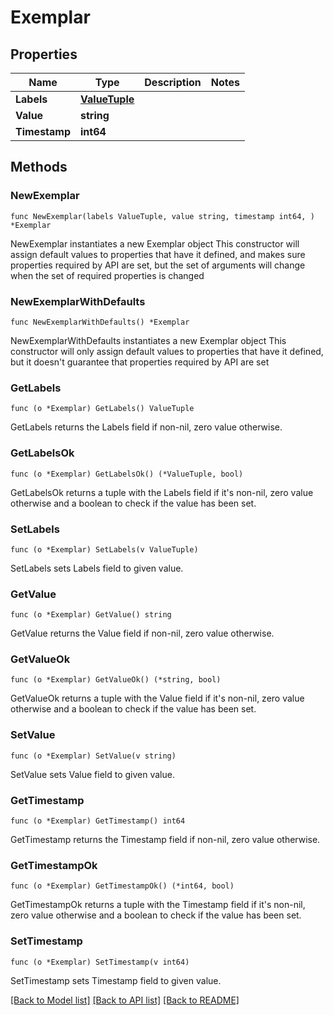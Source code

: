 # Exemplar

## Properties

Name | Type | Description | Notes
------------ | ------------- | ------------- | -------------
**Labels** | [**ValueTuple**](ValueTuple.md) |  | 
**Value** | **string** |  | 
**Timestamp** | **int64** |  | 

## Methods

### NewExemplar

`func NewExemplar(labels ValueTuple, value string, timestamp int64, ) *Exemplar`

NewExemplar instantiates a new Exemplar object
This constructor will assign default values to properties that have it defined,
and makes sure properties required by API are set, but the set of arguments
will change when the set of required properties is changed

### NewExemplarWithDefaults

`func NewExemplarWithDefaults() *Exemplar`

NewExemplarWithDefaults instantiates a new Exemplar object
This constructor will only assign default values to properties that have it defined,
but it doesn't guarantee that properties required by API are set

### GetLabels

`func (o *Exemplar) GetLabels() ValueTuple`

GetLabels returns the Labels field if non-nil, zero value otherwise.

### GetLabelsOk

`func (o *Exemplar) GetLabelsOk() (*ValueTuple, bool)`

GetLabelsOk returns a tuple with the Labels field if it's non-nil, zero value otherwise
and a boolean to check if the value has been set.

### SetLabels

`func (o *Exemplar) SetLabels(v ValueTuple)`

SetLabels sets Labels field to given value.


### GetValue

`func (o *Exemplar) GetValue() string`

GetValue returns the Value field if non-nil, zero value otherwise.

### GetValueOk

`func (o *Exemplar) GetValueOk() (*string, bool)`

GetValueOk returns a tuple with the Value field if it's non-nil, zero value otherwise
and a boolean to check if the value has been set.

### SetValue

`func (o *Exemplar) SetValue(v string)`

SetValue sets Value field to given value.


### GetTimestamp

`func (o *Exemplar) GetTimestamp() int64`

GetTimestamp returns the Timestamp field if non-nil, zero value otherwise.

### GetTimestampOk

`func (o *Exemplar) GetTimestampOk() (*int64, bool)`

GetTimestampOk returns a tuple with the Timestamp field if it's non-nil, zero value otherwise
and a boolean to check if the value has been set.

### SetTimestamp

`func (o *Exemplar) SetTimestamp(v int64)`

SetTimestamp sets Timestamp field to given value.



[[Back to Model list]](../README.md#documentation-for-models) [[Back to API list]](../README.md#documentation-for-api-endpoints) [[Back to README]](../README.md)


